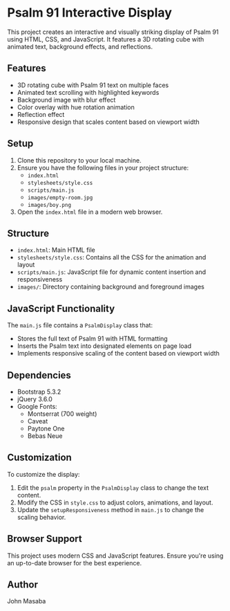 # Psalm 91 Interactive Display

This project creates an interactive and visually striking display of Psalm 91 using HTML, CSS, and JavaScript. It features a 3D rotating cube with animated text, background effects, and reflections.

## Features

- 3D rotating cube with Psalm 91 text on multiple faces
- Animated text scrolling with highlighted keywords
- Background image with blur effect
- Color overlay with hue rotation animation
- Reflection effect
- Responsive design that scales content based on viewport width

## Setup

1. Clone this repository to your local machine.
2. Ensure you have the following files in your project structure:
   - `index.html`
   - `stylesheets/style.css`
   - `scripts/main.js`
   - `images/empty-room.jpg`
   - `images/boy.png`
3. Open the `index.html` file in a modern web browser.

## Structure

- `index.html`: Main HTML file
- `stylesheets/style.css`: Contains all the CSS for the animation and layout
- `scripts/main.js`: JavaScript file for dynamic content insertion and responsiveness
- `images/`: Directory containing background and foreground images

## JavaScript Functionality

The `main.js` file contains a `PsalmDisplay` class that:
- Stores the full text of Psalm 91 with HTML formatting
- Inserts the Psalm text into designated elements on page load
- Implements responsive scaling of the content based on viewport width

## Dependencies

- Bootstrap 5.3.2
- jQuery 3.6.0
- Google Fonts:
  - Montserrat (700 weight)
  - Caveat
  - Paytone One
  - Bebas Neue

## Customization

To customize the display:

1. Edit the `psalm` property in the `PsalmDisplay` class to change the text content.
2. Modify the CSS in `style.css` to adjust colors, animations, and layout.
3. Update the `setupResponsiveness` method in `main.js` to change the scaling behavior.

## Browser Support

This project uses modern CSS and JavaScript features. Ensure you're using an up-to-date browser for the best experience.


## Author

John Masaba

